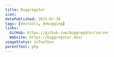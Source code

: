 ```yaml
---
title: Buggregator
icon:
datePublished: 2025-07-30
tags: [devtools, debugging]
links:
  GitHub: https://github.com/buggregator/server
  Website: https://buggregator.dev/
usageStatus: inToolbox
parentTool: php
---
```

